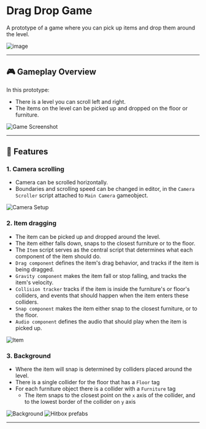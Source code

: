 # Drag Drop Game

A prototype of a game where you can pick up items and drop them around the level.

![image](https://github.com/user-attachments/assets/08d10133-dd2c-46fd-8adf-624b1fdefb22)

---

## 🎮 **Gameplay Overview**

In this prototype:
- There is a level you can scroll left and right.
- The items on the level can be picked up and dropped on the floor or furniture.

![Game Screenshot](https://github.com/user-attachments/assets/42bbfb44-0147-4954-95db-cf4058a3b268)

---

## 🔧 **Features**

### 1. **Camera scrolling**
- Camera can be scrolled horizontally.
- Boundaries and scrolling speed can be changed in editor, in the `Camera Scroller` script attached to `Main Camera` gameobject.

![Camera Setup](https://github.com/user-attachments/assets/46839141-e456-479e-8775-419c73ca0bf4)

### 2. **Item dragging**
- The item can be picked up and dropped around the level.
- The item either falls down, snaps to the closest furniture or to the floor.
- The `Item` script serves as the central script that determines what each component of the item should do.
- `Drag component` defines the item's drag behavior, and tracks if the item is being dragged.
- `Gravity component` makes the item fall or stop falling, and tracks the item's velocity.
- `Collision tracker` tracks if the item is inside the furniture's or floor's colliders, and events that should happen when the item enters these colliders.
- `Snap component` makes the item either snap to the closest furniture, or to the floor.
- `Audio component` defines the audio that should play when the item is picked up.

![Item](https://github.com/user-attachments/assets/6c3e747d-99be-4d4d-b524-e9e5b4462ef0)


### 3. **Background**
- Where the item will snap is determined by colliders placed around the level.
- There is a single collider for the floor that has a `Floor` tag
- For each furniture object there is a collider with a `Furniture` tag
  - The item snaps to the closest point on the `x` axis of the collider, and to the lowest border of the collider on `y` axis

![Background](https://github.com/user-attachments/assets/59179e6f-5aa3-4861-9f4c-4d6ca9daea70)
![Hitbox prefabs](https://github.com/user-attachments/assets/3c540756-a7e3-4ed9-9f4c-ccf0804be0ac)

---
